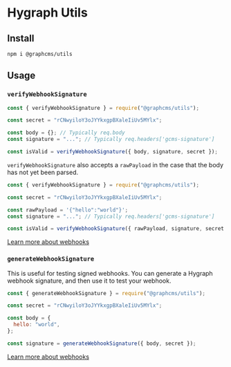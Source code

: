 # Hygraph Utils

## Install

```bash
npm i @graphcms/utils
```

## Usage

### `verifyWebhookSignature`

```js
const { verifyWebhookSignature } = require("@graphcms/utils");

const secret = "rCNwyiloY3oJYYkxgpBXaleIiUv5MYlx";

const body = {}; // Typically req.body
const signature = "..."; // Typically req.headers['gcms-signature']

const isValid = verifyWebhookSignature({ body, signature, secret });
```

`verifyWebhookSignature` also accepts a `rawPayload` in the case that the body
has not yet been parsed.

```js
const { verifyWebhookSignature } = require("@graphcms/utils");

const secret = "rCNwyiloY3oJYYkxgpBXaleIiUv5MYlx";

const rawPayload = '{"hello":"world"}';
const signature = "..."; // Typically req.headers['gcms-signature']

const isValid = verifyWebhookSignature({ rawPayload, signature, secret });
```

[Learn more about webhooks](https://hygraph.com/docs/api-reference/basics/webhooks)

### `generateWebhookSignature`

This is useful for testing signed webhooks. You can generate a Hygraph webhook signature, and then use it to test your webhook.

```js
const { generateWebhookSignature } = require("@graphcms/utils");

const secret = "rCNwyiloY3oJYYkxgpBXaleIiUv5MYlx";

const body = {
  hello: "world",
};

const signature = generateWebhookSignature({ body, secret });
```

[Learn more about webhooks](https://hygraph.com/docs/api-reference/basics/webhooks)
